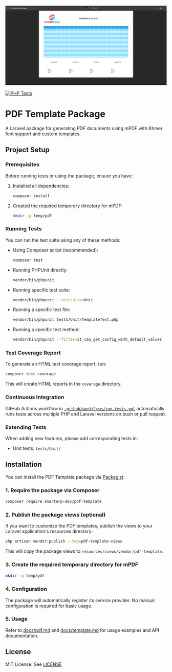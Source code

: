 ![](./src//images/pre.png)

[![PHP Tests](https://github.com/turbotechlabs/pdf-template/actions/workflows/run-tests.yml/badge.svg?branch=master)](https://github.com/turbotechlabs/pdf-template/actions/workflows/run-tests.yml)

# PDF Template Package

A Laravel package for generating PDF documents using mPDF with Khmer font support and custom templates.

## Project Setup

### Prerequisites

Before running tests or using the package, ensure you have:

1. Installed all dependencies:
   ```bash
   composer install
   ```

2. Created the required temporary directory for mPDF:
   ```bash
   mkdir -p temp/pdf
   ```

### Running Tests

You can run the test suite using any of these methods:

- Using Composer script (recommended):
  ```bash
  composer test
  ```

- Running PHPUnit directly:
  ```bash
  vendor/bin/phpunit
  ```

- Running specific test suite:
  ```bash
  vendor/bin/phpunit --testsuite=Unit
  ```

- Running a specific test file:
  ```bash
  vendor/bin/phpunit tests/Unit/TemplateTest.php
  ```

- Running a specific test method:
  ```bash
  vendor/bin/phpunit --filter=it_can_get_config_with_default_values
  ```

### Test Coverage Report

To generate an HTML test coverage report, run:

```bash
composer test-coverage
```

This will create HTML reports in the `coverage` directory.

### Continuous Integration

GitHub Actions workflow in [`.github/workflows/run-tests.yml`](.github/workflows/run-tests.yml) automatically runs tests across multiple PHP and Laravel versions on push or pull request.

### Extending Tests

When adding new features, please add corresponding tests in:

- Unit tests: `tests/Unit/`

## Installation

You can install the PDF Template package via [Packagist](https://packagist.org/packages/smarterp-dev/pdf-template):

### 1. Require the package via Composer

```bash
composer require smarterp-dev/pdf-template
```

### 2. Publish the package views (optional)

If you want to customize the PDF templates, publish the views to your Laravel application's resources directory:

```bash
php artisan vendor:publish --tag=pdf-template-views
```

This will copy the package views to `resources/views/vendor/pdf-template`.

### 3. Create the required temporary directory for mPDF

```bash
mkdir -p temp/pdf
```

### 4. Configuration

The package will automatically register its service provider. No manual configuration is required for basic usage.

### 5. Usage

Refer to [docs/pdf.md](docs/pdf.md) and [docs/template.md](docs/template.md) for usage examples and API documentation.


## License

MIT License. See [LICENSE](LICENSE)